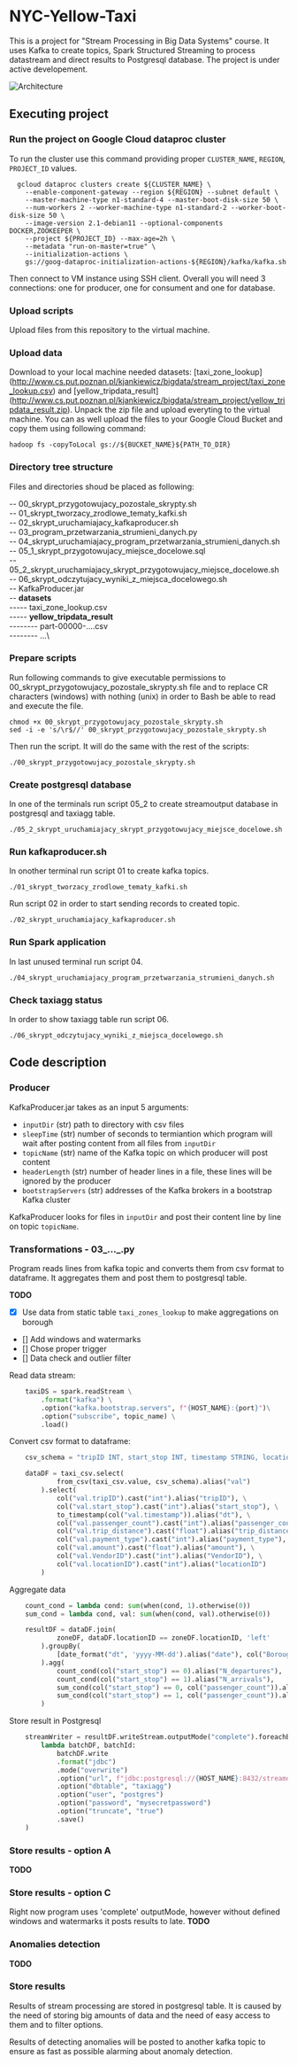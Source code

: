 # NYC-Yellow-Taxi
This is a project for "Stream Processing in Big Data Systems" course. It uses Kafka to create topics, Spark Structured Streaming to process datastream and direct results to Postgresql database. The project is under active developement.

![Architecture](https://github.com/Bognanna/NYC-Yellow-Taxi/blob/main/img/architecture.PNG)

## Executing project

### Run the project on Google Cloud dataproc cluster
To run the cluster use this command providing proper `CLUSTER_NAME`, `REGION`, `PROJECT_ID` values.
```
  gcloud dataproc clusters create ${CLUSTER_NAME} \
  	--enable-component-gateway --region ${REGION} --subnet default \
  	--master-machine-type n1-standard-4 --master-boot-disk-size 50 \
  	--num-workers 2 --worker-machine-type n1-standard-2 --worker-boot-disk-size 50 \
  	--image-version 2.1-debian11 --optional-components DOCKER,ZOOKEEPER \
  	--project ${PROJECT_ID} --max-age=2h \
  	--metadata "run-on-master=true" \
  	--initialization-actions \
  	gs://goog-dataproc-initialization-actions-${REGION}/kafka/kafka.sh
```
Then connect to VM instance using SSH client. Overall you will need 3 connections: one for producer, one for consument and one for database.

### Upload scripts
Upload files from this repository to the virtual machine.

### Upload data
Download to your local machine needed datasets: [taxi_zone_lookup] (http://www.cs.put.poznan.pl/kjankiewicz/bigdata/stream_project/taxi_zone_lookup.csv) and [yellow_tripdata_result] (http://www.cs.put.poznan.pl/kjankiewicz/bigdata/stream_project/yellow_tripdata_result.zip). Unpack the zip file and upload everyting to the virtual machine. You can as well upload the files to your Google Cloud Bucket and copy them using following command:
```
hadoop fs -copyToLocal gs://${BUCKET_NAME}${PATH_TO_DIR}
```
### Directory tree structure
Files and directories shoud be placed as following:

-- 00_skrypt_przygotowujacy_pozostale_skrypty.sh\
-- 01_skrypt_tworzacy_zrodlowe_tematy_kafki.sh\
-- 02_skrypt_uruchamiajacy_kafkaproducer.sh\
-- 03_program_przetwarzania_strumieni_danych.py\
-- 04_skrypt_uruchamiajacy_program_przetwarzania_strumieni_danych.sh\
-- 05_1_skrypt_przygotowujacy_miejsce_docelowe.sql\
-- 05_2_skrypt_uruchamiajacy_skrypt_przygotowujacy_miejsce_docelowe.sh\
-- 06_skrypt_odczytujacy_wyniki_z_miejsca_docelowego.sh\
-- KafkaProducer.jar\
-- **datasets**\
----- taxi_zone_lookup.csv\
----- **yellow_tripdata_result**\
-------- part-00000-....csv\
-------- ...\

### Prepare scripts
Run following commands to give executable permissions to 00_skrypt_przygotowujacy_pozostale_skrypty.sh file and to replace CR characters (windows) with nothing (unix) in order to Bash be able to read and execute the file.
```
chmod +x 00_skrypt_przygotowujacy_pozostale_skrypty.sh
sed -i -e 's/\r$//' 00_skrypt_przygotowujacy_pozostale_skrypty.sh
```
Then run the script. It will do the same with the rest of the scripts:
```
./00_skrypt_przygotowujacy_pozostale_skrypty.sh
```
### Create postgresql database
In one of the terminals run script 05_2 to create streamoutput database in postgresql and taxiagg table.
```
./05_2_skrypt_uruchamiajacy_skrypt_przygotowujacy_miejsce_docelowe.sh
```

### Run kafkaproducer.sh
In onother terminal run script 01 to create kafka topics.
```
./01_skrypt_tworzacy_zrodlowe_tematy_kafki.sh
```
Run script 02 in order to start sending records to created topic.
```
./02_skrypt_uruchamiajacy_kafkaproducer.sh
```

### Run Spark application
In last unused terminal run script 04.
```
./04_skrypt_uruchamiajacy_program_przetwarzania_strumieni_danych.sh
```

### Check taxiagg status
In order to show taxiagg table run script 06.
```
./06_skrypt_odczytujacy_wyniki_z_miejsca_docelowego.sh
```

## Code description
### Producer
KafkaProducer.jar takes as an input 5 arguments:
- `inputDir` (str) path to directory with csv files
- `sleepTime` (str) number of seconds to termiantion which program will wait after posting content from all files from `inputDir`
- `topicName` (str) name of the Kafka topic on which producer will post content
- `headerLength` (str) number of header lines in a file, these lines will be ignored by the producer
- `bootstrapServers` (str) addresses of the Kafka brokers in a bootstrap Kafka cluster

KafkaProducer looks for files in `inputDir` and post their content line by line on topic `topicName`.

### Transformations - 03_..._.py
Program reads lines from kafka topic and converts them from csv format to dataframe. It aggregates them and post them to postgresql table.

**TODO**
- [x] Use data from static table `taxi_zones_lookup` to make aggregations on borough
- [] Add windows and watermarks
- [] Chose proper trigger
- [] Data check and outlier filter

Read data stream:
```python
	taxiDS = spark.readStream \
		.format("kafka") \
		.option("kafka.bootstrap.servers", f"{HOST_NAME}:{port}")\
		.option("subscribe", topic_name) \
		.load()
```

Convert csv format to dataframe:
```python
	csv_schema = "tripID INT, start_stop INT, timestamp STRING, locationID INT, passenger_count INT, trip_distance FLOAT, payment_type INT, amount FLOAT, VendorID INT"

	dataDF = taxi_csv.select(
			from_csv(taxi_csv.value, csv_schema).alias("val")
		).select(
			col("val.tripID").cast("int").alias("tripID"), \
			col("val.start_stop").cast("int").alias("start_stop"), \
			to_timestamp(col("val.timestamp")).alias("dt"), \
			col("val.passenger_count").cast("int").alias("passenger_count"), \
			col("val.trip_distance").cast("float").alias("trip_distance"), \
			col("val.payment_type").cast("int").alias("payment_type"), \
			col("val.amount").cast("float").alias("amount"), \
			col("val.VendorID").cast("int").alias("VendorID"), \
			col("val.locationID").cast("int").alias("locationID")
		)
```

Aggregate data
```python
	count_cond = lambda cond: sum(when(cond, 1).otherwise(0))
	sum_cond = lambda cond, val: sum(when(cond, val).otherwise(0))

	resultDF = dataDF.join(
			zoneDF, dataDF.locationID == zoneDF.locationID, 'left'
		).groupBy(
			[date_format("dt", 'yyyy-MM-dd').alias("date"), col("Borough").alias("borough")]
		).agg(
			count_cond(col("start_stop") == 0).alias("N_departures"),
			count_cond(col("start_stop") == 1).alias("N_arrivals"),
			sum_cond(col("start_stop") == 0, col("passenger_count")).alias("N_departing"),
			sum_cond(col("start_stop") == 1, col("passenger_count")).alias("N_arriving")	
		)
```

Store result in Postgresql
```python
	streamWriter = resultDF.writeStream.outputMode("complete").foreachBatch (
		lambda batchDF, batchId:
			batchDF.write
			.format("jdbc")
			.mode("overwrite")
			.option("url", f"jdbc:postgresql://{HOST_NAME}:8432/streamoutput")
			.option("dbtable", "taxiagg")
			.option("user", "postgres")
			.option("password", "mysecretpassword")
			.option("truncate", "true")
			.save()
	)
```

### Store results - option A
**TODO**

### Store results - option C
Right now program uses 'complete' outputMode, however without defined windows and watermarks it posts results to late. **TODO**

### Anomalies detection
**TODO**

### Store results
Results of stream processing are stored in postgresql table. It is caused by the need of storing big amounts of data and the need of easy access to them and to filter options.

Results of detecting anomalies will be posted to another kafka topic to ensure as fast as possible alarming about anomaly detection.
  



